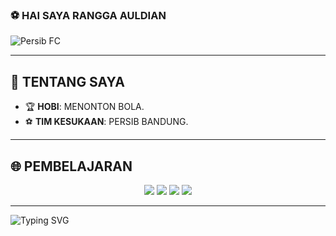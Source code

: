 ### ⚽️ **HAI SAYA RANGGA AULDIAN**



![Persib FC](https://i.pinimg.com/736x/95/f9/6d/95f96dbe006ab913420828e310df976f.jpg)

---

## 🎯 **TENTANG SAYA**

- 🏆 **HOBI**: MENONTON BOLA.
- ⚽️ **TIM KESUKAAN**: PERSIB BANDUNG.

---

## 🌐 **PEMBELAJARAN**

<p align="center">
  <img src="https://img.shields.io/badge/Code-Visual%20Studio%20Code-blue?logo=visualstudiocode&style=for-the-badge" />
  <img src="https://img.shields.io/badge/Database-MySQL-blue?logo=mysql&style=for-the-badge" />
  <img src="https://img.shields.io/badge/Language-PHP-777BB4?logo=php&style=for-the-badge" />
  <img src="https://img.shields.io/badge/Database-Supabase-3ECF8E?logo=supabase&logoColor=white&style=for-the-badge" />

</p>


---


<img src="https://readme-typing-svg.herokuapp.com?font=Fira+Code&size=36&pause=1000&color=0FFFF&center=true&vCenter=true&width=900&lines=TERIMAKASIH%2C+TELAH+MENGUNJUNGI+SITUS;Rangga+Auldian+P%F0%9F%94%A5" alt="Typing SVG" />



